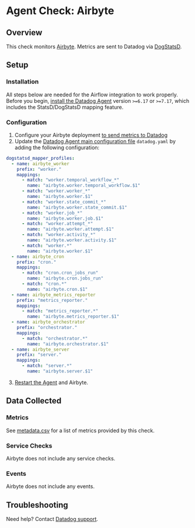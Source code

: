 # Agent Check: Airbyte

## Overview

This check monitors [Airbyte][1]. Metrics are sent to Datadog via [DogStatsD][2].

## Setup

### Installation

All steps below are needed for the Airflow integration to work properly. Before you begin, [install the Datadog Agent][3] version `>=6.17` or `>=7.17`, which includes the StatsD/DogStatsD mapping feature.

### Configuration

1. Configure your Airbyte deployment [to send metrics to Datadog][6]
2. Update the [Datadog Agent main configuration file][7] `datadog.yaml` by adding the following configuration:

```yaml
dogstatsd_mapper_profiles:
  - name: airbyte_worker
    prefix: "worker."
    mappings:
      - match: "worker.temporal_workflow_*"
        name: "airbyte.worker.temporal_workflow.$1"
      - match: "worker.worker_*"
        name: "airbyte.worker.$1"
      - match: "worker.state_commit_*"
        name: "airbyte.worker.state_commit.$1"
      - match: "worker.job_*"
        name: "airbyte.worker.job.$1"
      - match: "worker.attempt_*"
        name: "airbyte.worker.attempt.$1"
      - match: "worker.activity_*"
        name: "airbyte.worker.activity.$1"
      - match: "worker.*"
        name: "airbyte.worker.$1"
  - name: airbyte_cron
    prefix: "cron."
    mappings:
      - match: "cron.cron_jobs_run"
        name: "airbyte.cron.jobs_run"
      - match: "cron.*"
        name: "airbyte.cron.$1"
  - name: airbyte_metrics_reporter
    prefix: "metrics_reporter."
    mappings:
      - match: "metrics_reporter.*"
        name: "airbyte.metrics_reporter.$1"
  - name: airbyte_orchestrator
    prefix: "orchestrator."
    mappings:
      - match: "orchestrator.*"
        name: "airbyte.orchestrator.$1"
  - name: airbyte_server
    prefix: "server."
    mappings:
      - match: "server.*"
        name: "airbyte.server.$1"
```
3. [Restart the Agent][5] and Airbyte.

## Data Collected

### Metrics

See [metadata.csv][8] for a list of metrics provided by this check.

### Service Checks

Airbyte does not include any service checks.

### Events

Airbyte does not include any events.

## Troubleshooting

Need help? Contact [Datadog support][4].

[1]: https://airbyte.com/
[2]: https://docs.datadoghq.com/developers/dogstatsd
[3]: https://app.datadoghq.com/account/settings/agent/latest
[4]: https://docs.datadoghq.com/help/
[5]: https://docs.datadoghq.com/agent/guide/agent-commands/?tab=agentv6#start-stop-and-restart-the-agent
[6]: https://docs.airbyte.com/operator-guides/collecting-metrics/
[7]: https://docs.datadoghq.com/agent/guide/agent-configuration-files/
[8]: https://github.com/DataDog/integrations-core/blob/master/airbyte/metadata.csv
